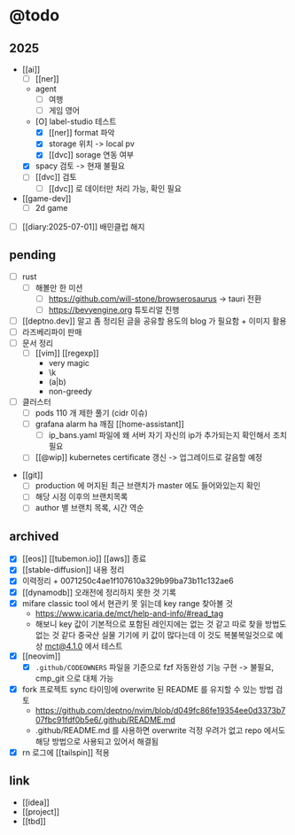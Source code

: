 # @todo
## 2025
- [[ai]]
  - [ ] [[ner]]
  - agent
    - [ ] 여행
    - [ ] 게임 영어
  - [O] label-studio 테스트
    - [X] [[ner]] format 파악
    - [X] storage 위치 -> local pv
    - [X] [[dvc]] sorage 연동 여부
  - [X] spacy 검토 -> 현재 불필요
  - [ ] [[dvc]] 검토
    - [ ] [[dvc]] 로 데이터만 처리 가능, 확인 필요
- [[game-dev]]
  - [ ] 2d game
- [ ] [[diary:2025-07-01]] 배민클럽 해지

## pending
- [ ] rust
  - [ ] 해볼만 한 미션
    - [ ] https://github.com/will-stone/browserosaurus -> tauri 전환
    - [ ] https://bevyengine.org 튜토리얼 진행
- [ ] [[deptno.dev]] 말고 좀 정리된 글을 공유할 용도의 blog 가 필요함 + 이미지 활용
- [ ] 라즈베리파이 판매
- [ ] 문서 정리
  - [ ] [[vim]] [[regexp]]
    - very magic
    - \k
    - (a|b)
    - non-greedy
- [ ] 클러스터
  - [ ] pods 110 개 제한 풀기 (cidr 이슈)
  - [ ] grafana alarm ha 깨짐 [[home-assistant]]
    - [ ] ip_bans.yaml 파일에 왜 서버 자기 자신의 ip가 추가되는지 확인해서 조치 필요
  - [ ] [[@wip]] kubernetes certificate 갱신 -> 업그레이드로 갈음할 예정
- [[git]]
  - [ ] production 에 머지된 최근 브랜치가 master 에도 들어와있는지 확인
  - [ ] 해당 시점 이후의 브랜치목록
  - [ ] author 별 브랜치 목록, 시간 역순

## archived
- [X] [[eos]] [[tubemon.io]] [[aws]] 종료
- [X] [[stable-diffusion]] 내용 정리
- [X] 이력정리 + 0071250c4ae1f107610a329b99ba73b11c132ae6
- [X] [[dynamodb]] 오래전에 정리하지 못한 것 기록
- [X] mifare classic tool 에서 현관키 못 읽는데 key range  찾아볼 것
  + https://www.icaria.de/mct/help-and-info/#read_tag
  - 해보니 key  값이 기본적으로 포함된 레인지에는 없는 것 같고 따로 찾을 방법도  없는 것  같다  중국산 실물 기기에 키 값이 많다는데 이 것도 복불복일것으로 예상 mct@4.1.0 에서 테스트
- [X] [[neovim]]
  - [X] `.github/CODEOWNERS` 파일을 기준으로 fzf 자동완성 기능 구현 -> 불필요, cmp_git 으로 대체 가능
- [X] fork 프로젝트 sync 타이밍에 overwrite 된 README 를 유지할 수 있는 방법 검토
  + https://github.com/deptno/nvim/blob/d049fc86fe19354ee0d3373b707fbc91fdf0b5e6/.github/README.md
  - .github/README.md 를 사용하면 overwrite 걱정 우려가 없고 repo 에서도 해당 방법으로 사용되고 있어서 해결됨
- [X] rn 로그에 [[tailspin]] 적용

## link 
- [[idea]]
- [[project]]
- [[tbd]]
